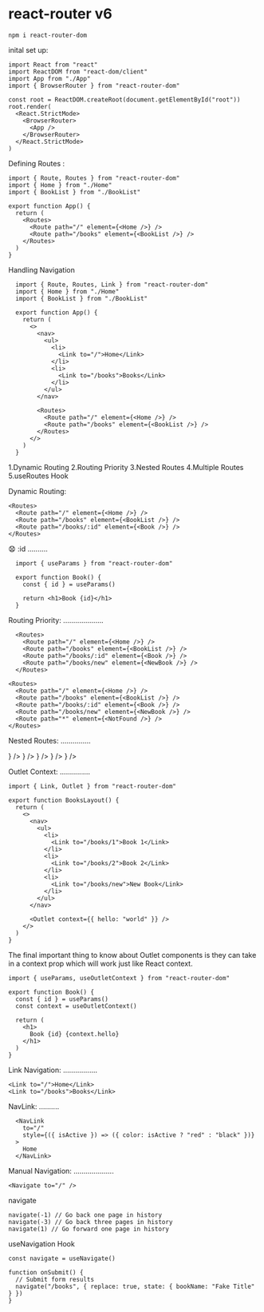# react-router v6

    npm i react-router-dom

inital set up:

    import React from "react"
    import ReactDOM from "react-dom/client"
    import App from "./App"
    import { BrowserRouter } from "react-router-dom"
    
    const root = ReactDOM.createRoot(document.getElementById("root"))
    root.render(
      <React.StrictMode>
        <BrowserRouter>
          <App />
        </BrowserRouter>
      </React.StrictMode>
    )


Defining Routes :


    import { Route, Routes } from "react-router-dom"
    import { Home } from "./Home"
    import { BookList } from "./BookList"
    
    export function App() {
      return (
        <Routes>
          <Route path="/" element={<Home />} />
          <Route path="/books" element={<BookList />} />
        </Routes>
      )
    }

Handling Navigation

      import { Route, Routes, Link } from "react-router-dom"
      import { Home } from "./Home"
      import { BookList } from "./BookList"
      
      export function App() {
        return (
          <>
            <nav>
              <ul>
                <li>
                  <Link to="/">Home</Link>
                </li>
                <li>
                  <Link to="/books">Books</Link>
                </li>
              </ul>
            </nav>
      
            <Routes>
              <Route path="/" element={<Home />} />
              <Route path="/books" element={<BookList />} />
            </Routes>
          </>
        )
      }


1.Dynamic Routing
2.Routing Priority
3.Nested Routes
4.Multiple Routes
5.useRoutes Hook


Dynamic Routing:

    <Routes>
      <Route path="/" element={<Home />} />
      <Route path="/books" element={<BookList />} />
      <Route path="/books/:id" element={<Book />} />
    </Routes>

😧 :id 
..........

      import { useParams } from "react-router-dom"
      
      export function Book() {
        const { id } = useParams()
      
        return <h1>Book {id}</h1>
      }

Routing Priority:
....................


      <Routes>
        <Route path="/" element={<Home />} />
        <Route path="/books" element={<BookList />} />
        <Route path="/books/:id" element={<Book />} />
        <Route path="/books/new" element={<NewBook />} />
      </Routes>

    <Routes>
      <Route path="/" element={<Home />} />
      <Route path="/books" element={<BookList />} />
      <Route path="/books/:id" element={<Book />} />
      <Route path="/books/new" element={<NewBook />} />
      <Route path="*" element={<NotFound />} />
    </Routes>


Nested Routes:
...............

<Routes>
  <Route path="/" element={<Home />} />
  <Route path="/books">
    <Route index element={<BookList />} />
    <Route path=":id" element={<Book />} />
    <Route path="new" element={<NewBook />} />
  </Route>
  <Route path="*" element={<NotFound />} />
</Routes>


Outlet Context:
...............

    import { Link, Outlet } from "react-router-dom"
    
    export function BooksLayout() {
      return (
        <>
          <nav>
            <ul>
              <li>
                <Link to="/books/1">Book 1</Link>
              </li>
              <li>
                <Link to="/books/2">Book 2</Link>
              </li>
              <li>
                <Link to="/books/new">New Book</Link>
              </li>
            </ul>
          </nav>
    
          <Outlet context={{ hello: "world" }} />
        </>
      )
    }


The final important thing to know about Outlet components is they can take in a context prop which will work just like React context.


    import { useParams, useOutletContext } from "react-router-dom"
    
    export function Book() {
      const { id } = useParams()
      const context = useOutletContext()
    
      return (
        <h1>
          Book {id} {context.hello}
        </h1>
      )
    }


Link Navigation:
.................


    <Link to="/">Home</Link>
    <Link to="/books">Books</Link>

NavLink:
..........

      <NavLink
        to="/"
        style={({ isActive }) => ({ color: isActive ? "red" : "black" })}
      >
        Home
      </NavLink>

  Manual Navigation:
  ....................

    <Navigate to="/" />
    
 navigate
 
    navigate(-1) // Go back one page in history
    navigate(-3) // Go back three pages in history
    navigate(1) // Go forward one page in history


  useNavigation Hook
  

    const navigate = useNavigate()
  
    function onSubmit() {
      // Submit form results
      navigate("/books", { replace: true, state: { bookName: "Fake Title" } })
    }
                    
